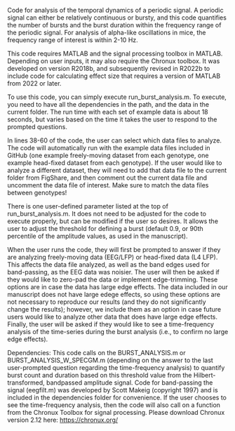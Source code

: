 Code for analysis of the temporal dynamics of a periodic signal. A periodic signal can either be relatively continuous or bursty, and this code quantifies the number of bursts and the burst duration within the frequency range of the periodic signal. For analysis of alpha-like oscillations in mice, the frequency range of interest is within 2-10 Hz. 

This code requires MATLAB and the signal processing toolbox in MATLAB. Depending on user inputs, it may also require the Chronux toolbox. It was developed on version R2018b, and subsequently revised in R2022b to include code for calculating effect size that requires a version of MATLAB from 2022 or later. 

To use this code, you can simply execute run_burst_analysis.m. To execute, you need to have all the dependencies in the path, and the data in the current folder. The run time with each set of example data is about 18 seconds, but varies based on the time it takes the user to respond to the prompted questions. 

In lines 38-60 of the code, the user can select which data files to analyze. The code will automatically run with the example data files included in GitHub (one example freely-moving dataset from each genotype, one example head-fixed dataset from each genotype). If the user would like to analyze a different dataset, they will need to add that data file to the current folder from FigShare, and then comment out the current data file and uncomment the data file of interest. Make sure to match the data files between genotypes!

There is one user-defined parameter listed at the top of run_burst_analysis.m. It does not need to be adjusted for the code to execute properly, but can be modified if the user so desires. It allows the user to adjust the threshold for defining a burst (default 0.9, or 90th percentile of the amplitude values, as used in the manuscript). 

When the user runs the code, they will first be prompted to answer if they are analyzing freely-moving data (EEG/LFP) or head-fixed data (L4 LFP). This affects the data file analyzed, as well as the band edges used for band-passing, as the EEG data was noisier. The user will then be asked if they would like to zero-pad the data or implement edge-trimming. These options are in case the data has large edge effects. The data included in our manuscript does not have large edege effects, so using these options are not necessary to reproduce our results (and they do not significantly change the results); however, we include them as an option in case future users would like to analyze other data that does have large edge effects. Finally, the user will be asked if they would like to see a time-frequency analysis of the time-series during the burst analysis (i.e., to confirm no large edge effects).  

Dependencies: This code calls on the BURST_ANALYSIS.m or BURST_ANALYSIS_W_SPECGM.m (depending on the answer to the last user-prompted question regarding the time-frequency analysis) to quantify burst count and duration based on this threshold value from the Hilbert-transformed, bandpassed amplitude signal. Code for band-passing the signal (eegfilt.m) was developed by Scott Makeig (copyright 1997) and is included in the dependencies folder for convenience. If the user chooses to see the time-frequency analysis, then the code will also call on a function from the Chronux Toolbox for signal processing. Please download Chronux version 2.12 here: https://chronux.org/ 
